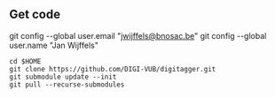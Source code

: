 ## Get code

git config --global user.email "jwijffels@bnosac.be"
git config --global user.name "Jan Wijffels"

```{bash}
cd $HOME
git clone https://github.com/DIGI-VUB/digitagger.git
git submodule update --init
git pull --recurse-submodules
```
